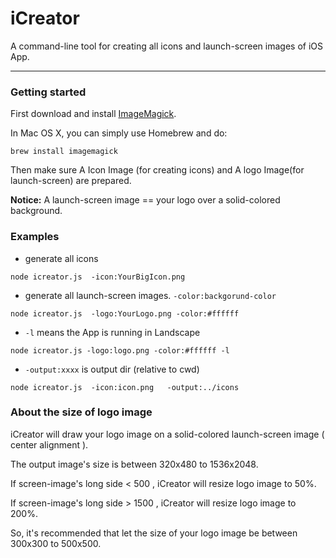 iCreator
========

A command-line tool for creating all icons and launch-screen images of iOS App.



------------------

### Getting started

First download and install [ImageMagick](http://http://www.imagemagick.org/). 

In Mac OS X, you can simply use Homebrew and do:

```
brew install imagemagick
```

Then make sure A Icon Image (for creating icons) and A logo Image(for launch-screen) are prepared.

**Notice:**  A launch-screen image == your logo over a solid-colored background.



### Examples

* generate all icons

```
node icreator.js  -icon:YourBigIcon.png
```

* generate all launch-screen images.  ```-color:backgorund-color``` 

```
node icreator.js  -logo:YourLogo.png -color:#ffffff
```

*  ```-l``` means the App is running in Landscape

```
node icreator.js -logo:logo.png -color:#ffffff -l
```

* ```-output:xxxx``` is output dir (relative to cwd)

```
node icreator.js  -icon:icon.png   -output:../icons
```


### About the size of logo image

iCreator will draw your logo image on a solid-colored launch-screen image ( center alignment ).

The output image's size is between 320x480 to 1536x2048.

If screen-image's long side < 500 , iCreator will resize logo image to 50%.

If screen-image's long side > 1500 , iCreator will resize logo image to 200%.

So, it's recommended that let the size of your logo image be between 300x300 to 500x500.







